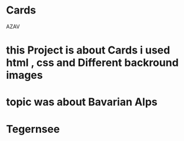 # Cards
AZAV 

# this Project is about Cards i used html , css and Different backround images
# topic was about Bavarian Alps
# Tegernsee 
